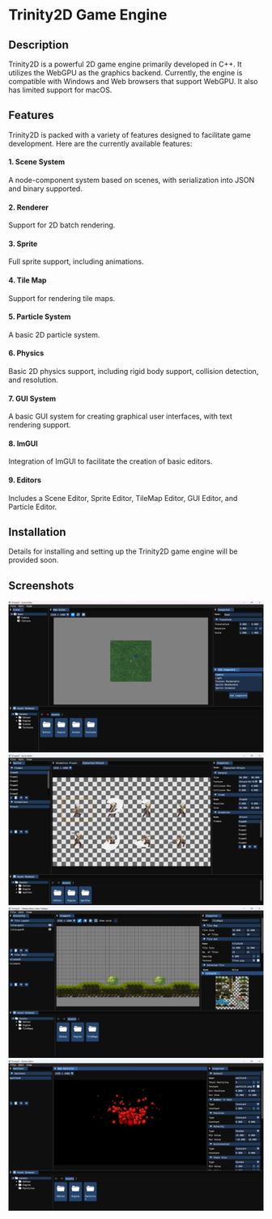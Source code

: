 # Trinity2D Game Engine
## Description
Trinity2D is a powerful 2D game engine primarily developed in C++. It utilizes the WebGPU as the graphics backend. Currently, the engine is compatible with Windows and Web browsers that support WebGPU. It also has limited support for macOS.
## Features
Trinity2D is packed with a variety of features designed to facilitate game development. Here are the currently available features:
#### 1. Scene System
A node-component system based on scenes, with serialization into JSON and binary supported.
#### 2. Renderer
Support for 2D batch rendering.
#### 3. Sprite
Full sprite support, including animations.
#### 4. Tile Map
Support for rendering tile maps.
#### 5. Particle System
A basic 2D particle system.
#### 6. Physics
Basic 2D physics support, including rigid body support, collision detection, and resolution.
#### 7. GUI System
A basic GUI system for creating graphical user interfaces, with text rendering support.
#### 8. ImGUI
Integration of ImGUI to facilitate the creation of basic editors.
#### 9. Editors
Includes a Scene Editor, Sprite Editor, TileMap Editor, GUI Editor, and Particle Editor.
## Installation
Details for installing and setting up the Trinity2D game engine will be provided soon.

## Screenshots
![Scene Editor](https://github.com/halfdevil/Trinity2D/blob/main/Screenshots/SceneEditor.png?raw=true)
![Sprite Editor](https://github.com/halfdevil/Trinity2D/blob/main/Screenshots/SpriteEditor.png?raw=true)
![TileMap Editor](https://github.com/halfdevil/Trinity2D/blob/main/Screenshots/TileMapEditor.png?raw=true)
![Particle Editor](https://github.com/halfdevil/Trinity2D/blob/main/Screenshots/ParticleEditor.png?raw=true)